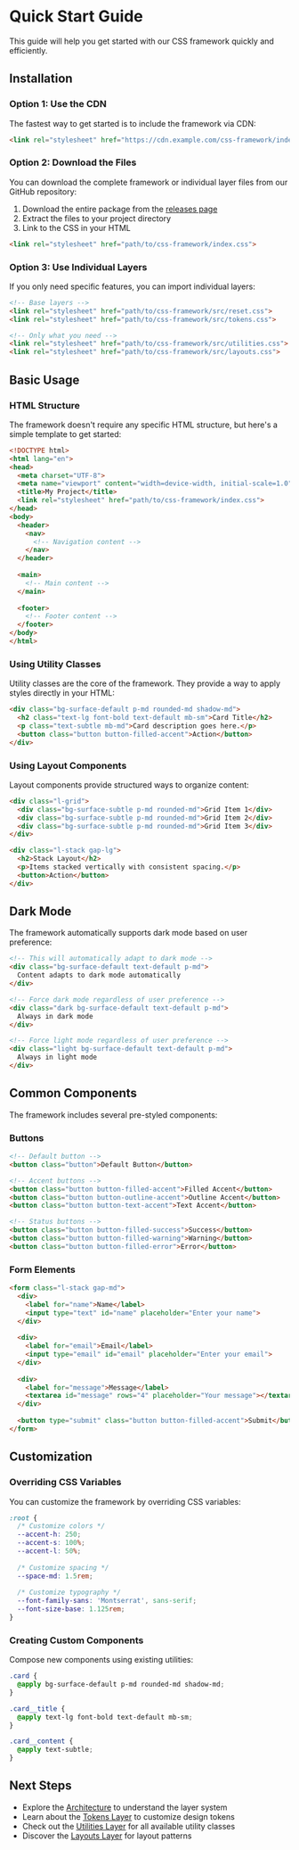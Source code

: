 # Quick Start Guide

This guide will help you get started with our CSS framework quickly and efficiently.

## Installation

### Option 1: Use the CDN

The fastest way to get started is to include the framework via CDN:

```html
<link rel="stylesheet" href="https://cdn.example.com/css-framework/index.css">
```

### Option 2: Download the Files

You can download the complete framework or individual layer files from our GitHub repository:

1. Download the entire package from the [releases page](https://github.com/yourusername/css-framework/releases)
2. Extract the files to your project directory
3. Link to the CSS in your HTML

```html
<link rel="stylesheet" href="path/to/css-framework/index.css">
```

### Option 3: Use Individual Layers

If you only need specific features, you can import individual layers:

```html
<!-- Base layers -->
<link rel="stylesheet" href="path/to/css-framework/src/reset.css">
<link rel="stylesheet" href="path/to/css-framework/src/tokens.css">

<!-- Only what you need -->
<link rel="stylesheet" href="path/to/css-framework/src/utilities.css">
<link rel="stylesheet" href="path/to/css-framework/src/layouts.css">
```

## Basic Usage

### HTML Structure

The framework doesn't require any specific HTML structure, but here's a simple template to get started:

```html
<!DOCTYPE html>
<html lang="en">
<head>
  <meta charset="UTF-8">
  <meta name="viewport" content="width=device-width, initial-scale=1.0">
  <title>My Project</title>
  <link rel="stylesheet" href="path/to/css-framework/index.css">
</head>
<body>
  <header>
    <nav>
      <!-- Navigation content -->
    </nav>
  </header>
  
  <main>
    <!-- Main content -->
  </main>
  
  <footer>
    <!-- Footer content -->
  </footer>
</body>
</html>
```

### Using Utility Classes

Utility classes are the core of the framework. They provide a way to apply styles directly in your HTML:

```html
<div class="bg-surface-default p-md rounded-md shadow-md">
  <h2 class="text-lg font-bold text-default mb-sm">Card Title</h2>
  <p class="text-subtle mb-md">Card description goes here.</p>
  <button class="button button-filled-accent">Action</button>
</div>
```

### Using Layout Components

Layout components provide structured ways to organize content:

```html
<div class="l-grid">
  <div class="bg-surface-subtle p-md rounded-md">Grid Item 1</div>
  <div class="bg-surface-subtle p-md rounded-md">Grid Item 2</div>
  <div class="bg-surface-subtle p-md rounded-md">Grid Item 3</div>
</div>

<div class="l-stack gap-lg">
  <h2>Stack Layout</h2>
  <p>Items stacked vertically with consistent spacing.</p>
  <button>Action</button>
</div>
```

## Dark Mode

The framework automatically supports dark mode based on user preference:

```html
<!-- This will automatically adapt to dark mode -->
<div class="bg-surface-default text-default p-md">
  Content adapts to dark mode automatically
</div>

<!-- Force dark mode regardless of user preference -->
<div class="dark bg-surface-default text-default p-md">
  Always in dark mode
</div>

<!-- Force light mode regardless of user preference -->
<div class="light bg-surface-default text-default p-md">
  Always in light mode
</div>
```

## Common Components

The framework includes several pre-styled components:

### Buttons

```html
<!-- Default button -->
<button class="button">Default Button</button>

<!-- Accent buttons -->
<button class="button button-filled-accent">Filled Accent</button>
<button class="button button-outline-accent">Outline Accent</button>
<button class="button button-text-accent">Text Accent</button>

<!-- Status buttons -->
<button class="button button-filled-success">Success</button>
<button class="button button-filled-warning">Warning</button>
<button class="button button-filled-error">Error</button>
```

### Form Elements

```html
<form class="l-stack gap-md">
  <div>
    <label for="name">Name</label>
    <input type="text" id="name" placeholder="Enter your name">
  </div>
  
  <div>
    <label for="email">Email</label>
    <input type="email" id="email" placeholder="Enter your email">
  </div>
  
  <div>
    <label for="message">Message</label>
    <textarea id="message" rows="4" placeholder="Your message"></textarea>
  </div>
  
  <button type="submit" class="button button-filled-accent">Submit</button>
</form>
```

## Customization

### Overriding CSS Variables

You can customize the framework by overriding CSS variables:

```css
:root {
  /* Customize colors */
  --accent-h: 250;
  --accent-s: 100%;
  --accent-l: 50%;
  
  /* Customize spacing */
  --space-md: 1.5rem;
  
  /* Customize typography */
  --font-family-sans: 'Montserrat', sans-serif;
  --font-size-base: 1.125rem;
}
```

### Creating Custom Components

Compose new components using existing utilities:

```css
.card {
  @apply bg-surface-default p-md rounded-md shadow-md;
}

.card__title {
  @apply text-lg font-bold text-default mb-sm;
}

.card__content {
  @apply text-subtle;
}
```

## Next Steps

- Explore the [Architecture](./architecture.md) to understand the layer system
- Learn about the [Tokens Layer](./layers/tokens.md) to customize design tokens
- Check out the [Utilities Layer](./layers/utilities.md) for all available utility classes
- Discover the [Layouts Layer](./layers/layouts.md) for layout patterns